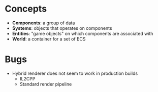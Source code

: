 # Concepts

- **Components**: a group of data
- **Systems**: objects that operates on components
- **Entities**: "game objects" on which components are associated with
- **World**: a container for a set of ECS

# Bugs

- Hybrid renderer does not seem to work in production builds
  - IL2CPP
  - Standard render pipeline
